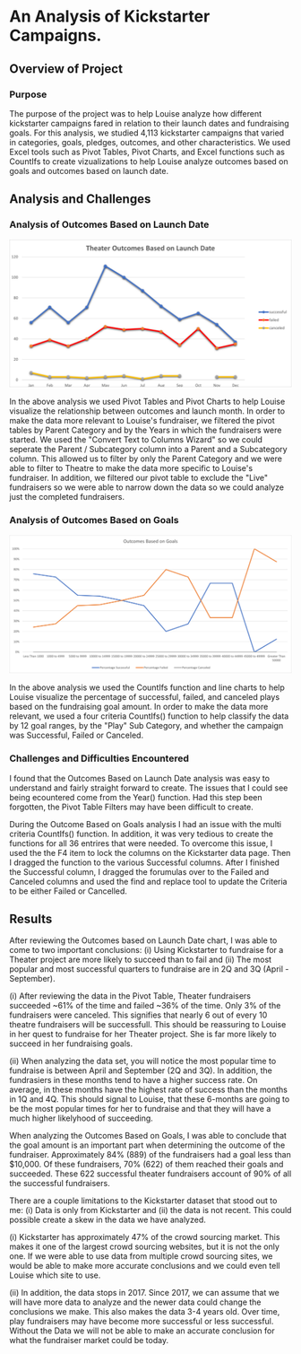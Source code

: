 # An Analysis of Kickstarter Campaigns.

## Overview of Project

### Purpose
The purpose of the project was to help Louise analyze how different kickstarter campaigns fared in relation to their launch dates and fundraising goals. For this analysis, we studied 4,113 kickstarter campaigns that varied in categories, goals, pledges, outcomes, and other characteristics. We used Excel tools such as Pivot Tables, Pivot Charts, and Excel functions such as CountIfs to create vizualizations to help Louise analyze outcomes based on goals and outcomes based on launch date.

## Analysis and Challenges

### Analysis of Outcomes Based on Launch Date
![This is an image](https://github.com/nbhatia1014/Kickstarter-Analysis/blob/1b56bb1a9f87cb1bdd37f2a32ed66b8a1b34d978/Module%201%20Resources/Theater_Outcomes_vs_Launch.png)

In the above analysis we used Pivot Tables and Pivot Charts to help Louise visualize the relationship between outcomes and launch month. In order to make the data more relevant to Louise's fundraiser, we filtered the pivot tables by Parent Category and by the Years in which the fundraisers were started. We used the "Convert Text to Columns Wizard" so we could seperate the Parent / Subcategory column into a Parent and a Subcategory column. This allowed us to filter by only the Parent Category and we were able to filter to Theatre to make the data more specific to Louise's fundraiser. In addition, we filtered our pivot table to exclude the "Live" fundraisers so we were able to narrow down the data so we could analyze just the completed fundraisers. 

### Analysis of Outcomes Based on Goals
![This is an image](https://github.com/nbhatia1014/Kickstarter-Analysis/blob/f1b0115bc1b5bb709e6909636bf9574f82d5fe80/Module%201%20Resources/Outcomes_vs_Goals.png)

In the above analysis we used the CountIfs function and line charts to help Louise visualize the percentage of successful, failed, and canceled plays based on the fundraising goal amount. In order to make the data more relevant, we used a four criteria CountIfs() function to help classify the data by 12 goal ranges, by the "Play" Sub Category, and whether the campaign was Successful, Failed or Canceled. 

### Challenges and Difficulties Encountered

I found that the Outcomes Based on Launch Date analysis was easy to understand and fairly straight forward to create. The issues that I could see being ecountered come from the Year() function. Had this step been forgotten, the Pivot Table Filters may have been difficult to create.

During the Outcome Based on Goals analysis I had an issue with the multi criteria CountIfs() function. In addition, it was very tedious to create the functions for all 36 entrires that were needed. To overcome this issue, I used the the F4 item to lock the columns on the Kickstarter data page. Then I dragged the function to the various Successful columns. After I finished the Successful column, I dragged the forumulas over to the Failed and Canceled columns and used the find and replace tool to update the Criteria to be either Failed or Cancelled. 

## Results

After reviewing the Outcomes based on Launch Date chart, I was able to come to two important conclusions: (i) Using Kickstarter to fundraise for a Theater project are more likely to succeed than to fail and (ii) The most popular and most successful quarters to fundraise are in 2Q and 3Q (April - September).

  (i) After reviewing the data in the Pivot Table, Theater fundraisers succeeded ~61% of the time and failed ~36% of the time. Only 3% of the fundraisers were canceled. This signifies that nearly 6 out of every 10 theatre fundraisers will be successfull. This should be reassuring to Louise in her quest to fundraise for her Theater project. She is far more likely to succeed in her fundraising goals.
  
  (ii) When analyzing the data set, you will notice the most popular time to fundraise is between April and September (2Q and 3Q). In addition, the fundrasiers in these months tend to have a higher success rate. On average, in these months have the highest rate of success than the months in 1Q and 4Q. This should signal to Louise, that these 6-months are going to be the most popular times for her to fundraise and that they will have a much higher likelyhood of succeeding.
 
When analyzing the Outcomes Based on Goals, I was able to conclude that the goal amount is an important part when determining the outcome of the fundraiser. Approximately 84% (889) of the fundraisers had a goal less than $10,000. Of these fundraisers, 70% (622) of them reached their goals and succeeded. These 622 successful theater fundraisers account of 90% of all the successful fundraisers.

There are a couple limitations to the Kickstarter dataset that stood out to me: (i) Data is only from Kickstarter and (ii) the data is not recent. This could possible create a skew in the data we have analyzed. 

  (i) Kickstarter has approximately 47% of the crowd sourcing market. This makes it one of the largest crowd sourcing websites, but it is not the only one. If we were able to use data from multiple crowd sourcing sites, we would be able to make more accurate conclusions and we could even tell Louise which site to use. 
  
  (ii) In addition, the data stops in 2017. Since 2017, we can assume that we will have more data to analyze and the newer data could change the conclusions we make. This also makes the data 3-4 years old. Over time, play fundraisers may have become more successful or less successful. Without the Data we will not be able to make an accurate conclusion for what the fundraiser market could be today.

